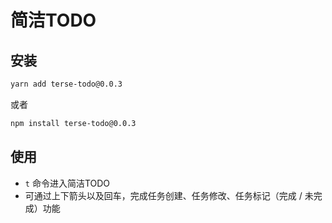 # 简洁TODO

## 安装

```bash
yarn add terse-todo@0.0.3
```
或者
```bash
npm install terse-todo@0.0.3
```

## 使用

- `t` 命令进入简洁TODO
- 可通过上下箭头以及回车，完成任务创建、任务修改、任务标记（完成 / 未完成）功能

